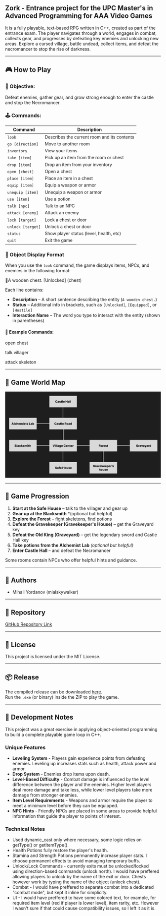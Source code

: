 ## Zork - Entrance project for the UPC Master's in Advanced Programming for AAA Video Games

It is a fully playable, text-based RPG written in C++, created as part of the entrance exam.
The player navigates through a world, engages in combat, collects gear, and progresses by defeating key enemies and unlocking new areas.
Explore a cursed village, battle undead, collect items, and defeat the necromancer to stop the rise of darkness.

---

## 🎮 How to Play

### 📜 Objective:
Defeat enemies, gather gear, and grow strong enough to enter the castle and stop the Necromancer.

### 🕹️ Commands:

| Command             | Description                                 |
|---------------------|---------------------------------------------|
| `look`              | Describes the current room and its contents |
| `go [direction]`    | Move to another room                        |
| `inventory`         | View your items                             |
| `take [item]`       | Pick up an item from the room or chest      |
| `drop [item]`       | Drop an item from your inventory            |
| `open [chest]`      | Open a chest                                |
| `place [item]`      | Place an item in a chest                    |
| `equip [item]`      | Equip a weapon or armor                     |
| `unequip [item]`    | Unequip a weapon or armor                   |
| `use [item]`        | Use a potion                                |
| `talk [npc]`        | Talk to an NPC                              |
| `attack [enemy]`    | Attack an enemy                             |
| `lock [target]`     | Lock a chest or door                        |
| `unlock [target]`   | Unlock a chest or door                      |
| `status`            | Show player status (level, health, etc)     |
| `quit`              | Exit the game                               |

### 🧾 Object Display Format

When you use the `look` command, the game displays items, NPCs, and enemies in the following format:

🔹A wooden chest. [Unlocked]   (chest)


Each line contains:

- **Description** – A short sentence describing the entity (`A wooden chest.`)
- **Status** – Additional info in brackets, such as `[Unlocked]`, `[Equipped]`, or `[Hostile]`
- **Interaction Name** – The word you type to interact with the entity (shown in parentheses)

#### 🔹 Example Commands:

open chest

talk villager

attack skeleton

---

## 🧭 Game World Map

![Game Map](map.png)

---

## 🧩 Game Progression

1. **Start at the Safe House** – talk to the villager and gear up
2. **Gear up at the Blacksmith** *(optional but helpful)
3. **Explore the Forest** – fight skeletons, find potions
4. **Defeat the Gravekeeper (Gravekeeper's House)** – get the Graveyard key
5. **Defeat the Old King (Graveyard)** – get the legendary sword and Castle Hall key
6. **Take potions from the Alchemist Lab** *(optional but helpful)*
7. **Enter Castle Hall** – and defeat the Necromancer

Some rooms contain NPCs who offer helpful hints and guidance.

---

## 👤 Authors

- Mihail Yordanov (mialskywalker)

---

## 📎 Repository

[GitHub Repository Link](https://github.com/mialskywalker/Zork)

---

## 📜 License

This project is licensed under the MIT License.

---

## 📦 Release

The compiled release can be downloaded [here](https://github.com/mialskywalker/Zork/releases).  
Run the `.exe` (or binary) inside the ZIP to play the game.

---

## 🧱 Development Notes

This project was a great exercise in applying object-oriented programming to build a complete playable game loop in C++.

### Unique Features

- **Leveling System** - Players gain experience points from defeating enemies. Leveling up increases stats such as health, attack power and armor.
- **Drop System** - Enemies drop items upon death.
- **Level-Based Difficulty** - Combat damage is influenced by the level difference between the player and the enemies. Higher level players deal more damage and take less, while lower level players take more damage from stronger enemies.
- **Item Level Requirements** - Weapons and armor require the player to meet a minimum level before they can be equipped.
- **NPC Hints** - Friendly NPCs are placed in some areas to provide helpful information that guide the player to points of interest.

### Technical Notes

- Used dynamic_cast only where necessary, some logic relies on getType() or getItemType().
- Health Potions fully restore the player's health.
- Stamina and Strength Potions permanently increase player stats. I choose permanent effects to avoid managing temporary buffs.
- Unlock/Lock Commands - currently exits must be unlocked/locked using direction-based commands (unlock north). I would have preffered allowing players to unlock by the name of the exit or door. Chests however work by typing the name of the object (unlock chest).
- Combat - I would have preffered to separate combat into a dedicated "combat mode", but kept it inline for simplicity.
- UI - I would have preffered to have some colored text, for example, for required item level (red if player is lower level), item rarity, etc. However I wasn't sure if that could cause compatibility issues, so I left it as it is.
